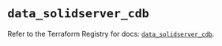 # `data_solidserver_cdb`

Refer to the Terraform Registry for docs: [`data_solidserver_cdb`](https://registry.terraform.io/providers/efficientip-labs/solidserver/1.1.25/docs/data-sources/cdb).
